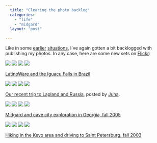 ```yaml
---
  title: "Clearing the photo backlog"
  categories: 
    - "life"
    - "midgard"
  layout: "post"

---
```

Like in some [earlier][1] [situations][2], I've again gotten a bit backlogged with publishing my photos. In any case, here are some new sets on [Flickr][3]:

<a href="http://flickr.com/photos/bergie/309641585/in/set-72157594397821870/"><img src="http://static.flickr.com/111/309641585_43c6f5f345_s.jpg" /></a>
<a href="http://flickr.com/photos/bergie/309651213/in/set-72157594397821870/"><img src="http://static.flickr.com/102/309651213_88fd0c70cb_s.jpg" /></a>
<a href="http://flickr.com/photos/bergie/309644872/in/set-72157594397821870/"><img src="http://static.flickr.com/116/309644872_b6162f2fff_s.jpg" /></a>
<a href="http://flickr.com/photos/bergie/309661678/in/set-72157594397821870/"><img src="http://static.flickr.com/102/309661678_0ecb2b2097_s.jpg" /></a>

[LatinoWare and the Iguacu Falls in Brazil][6]

<a href="http://flickr.com/photos/68308325@N00/308661214/in/set-72157594396015034/"><img src="http://static.flickr.com/121/308661214_677cc53585_s.jpg" /></a>
<a href="http://flickr.com/photos/68308325@N00/308659844/in/set-72157594396015034/"><img src="http://static.flickr.com/104/308659844_a99c53675a_s.jpg" /></a>
<a href="http://flickr.com/photos/68308325@N00/308657509/in/set-72157594396015034/"><img src="http://static.flickr.com/103/308657509_4e2e62c321_s.jpg" /></a>
<a href="http://flickr.com/photos/68308325@N00/308652451/in/set-72157594396015034/"><img src="http://static.flickr.com/102/308652451_6e3aad2c54_s.jpg" /></a>

[Our recent trip to Lapland and Russia][5], posted by [Juha][4].

<a href="http://flickr.com/photos/bergie/309774942/in/set-72157594398130502/"><img src="http://static.flickr.com/120/309774942_3d20bd3e9e_s.jpg" /></a>
<a href="http://flickr.com/photos/bergie/309777096/in/set-72157594398130502/"><img src="http://static.flickr.com/112/309777096_c509bd4397_s.jpg" /></a>
<a href="http://flickr.com/photos/bergie/309790706/in/set-72157594398130502/"><img src="http://static.flickr.com/102/309790706_a645d2aa2f_s.jpg" /></a>
<a href="http://flickr.com/photos/bergie/309798360/in/set-72157594398130502/"><img src="http://static.flickr.com/103/309798360_9576488484_s.jpg" /></a>

[Midgard and cave city exploration in Georgia, fall 2005][7]

<a href="http://www.flickr.com/photos/bergie/314302000/in/set-72157594405734537/"><img src="http://static.flickr.com/100/314302000_f68a67fadf_s.jpg" /></a>
<a href="http://www.flickr.com/photos/bergie/314305777/in/set-72157594405734537/"><img src="http://static.flickr.com/117/314305777_8c61de0321_s.jpg" /></a>
<a href="http://www.flickr.com/photos/bergie/314306163/in/set-72157594405734537/"><img src="http://static.flickr.com/120/314306163_f5afbcaa4d_s.jpg" /></a>
<a href="http://www.flickr.com/photos/bergie/314310974/in/set-72157594405734537/"><img src="http://static.flickr.com/114/314310974_2e61ac83b6_s.jpg" /></a>

[Hiking in the Kevo area and driving to Saint Petersburg, fall 2003][8]

[1]: http://bergie.iki.fi/blog/clearing-the-photo-backlog-001.html
[2]: http://bergie.iki.fi/blog/clearing-the-photo-backlog.html
[3]: http://flickr.com/photos/bergie/
[4]: http://flickr.com/photos/68308325@N00/
[5]: http://flickr.com/photos/68308325@N00/sets/72157594396015034/
[6]: http://flickr.com/photos/bergie/sets/72157594397821870/
[7]: http://flickr.com/photos/bergie/sets/72157594398130502/
[8]: http://flickr.com/photos/bergie/sets/72157594405734537/